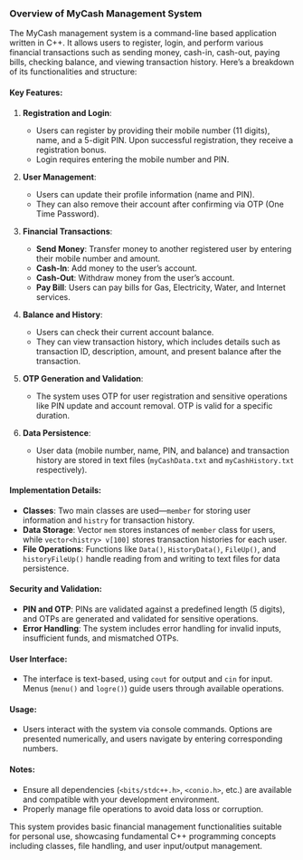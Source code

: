### Overview of MyCash Management System

The MyCash management system is a command-line based application written in C++. It allows users to register, login, and perform various financial transactions such as sending money, cash-in, cash-out, paying bills, checking balance, and viewing transaction history. Here’s a breakdown of its functionalities and structure:

#### Key Features:

1. **Registration and Login**:
   - Users can register by providing their mobile number (11 digits), name, and a 5-digit PIN. Upon successful registration, they receive a registration bonus.
   - Login requires entering the mobile number and PIN.

2. **User Management**:
   - Users can update their profile information (name and PIN).
   - They can also remove their account after confirming via OTP (One Time Password).

3. **Financial Transactions**:
   - **Send Money**: Transfer money to another registered user by entering their mobile number and amount.
   - **Cash-In**: Add money to the user’s account.
   - **Cash-Out**: Withdraw money from the user’s account.
   - **Pay Bill**: Users can pay bills for Gas, Electricity, Water, and Internet services.

4. **Balance and History**:
   - Users can check their current account balance.
   - They can view transaction history, which includes details such as transaction ID, description, amount, and present balance after the transaction.

5. **OTP Generation and Validation**:
   - The system uses OTP for user registration and sensitive operations like PIN update and account removal. OTP is valid for a specific duration.

6. **Data Persistence**:
   - User data (mobile number, name, PIN, and balance) and transaction history are stored in text files (`myCashData.txt` and `myCashHistory.txt` respectively).

#### Implementation Details:

- **Classes**: Two main classes are used—`member` for storing user information and `histry` for transaction history.
- **Data Storage**: Vector `mem` stores instances of `member` class for users, while `vector<histry> v[100]` stores transaction histories for each user.
- **File Operations**: Functions like `Data()`, `HistoryData()`, `FileUp()`, and `historyFileUp()` handle reading from and writing to text files for data persistence.

#### Security and Validation:

- **PIN and OTP**: PINs are validated against a predefined length (5 digits), and OTPs are generated and validated for sensitive operations.
- **Error Handling**: The system includes error handling for invalid inputs, insufficient funds, and mismatched OTPs.

#### User Interface:

- The interface is text-based, using `cout` for output and `cin` for input. Menus (`menu()` and `logre()`) guide users through available operations.

#### Usage:

- Users interact with the system via console commands. Options are presented numerically, and users navigate by entering corresponding numbers.

#### Notes:

- Ensure all dependencies (`<bits/stdc++.h>`, `<conio.h>`, etc.) are available and compatible with your development environment.
- Properly manage file operations to avoid data loss or corruption.

This system provides basic financial management functionalities suitable for personal use, showcasing fundamental C++ programming concepts including classes, file handling, and user input/output management.
